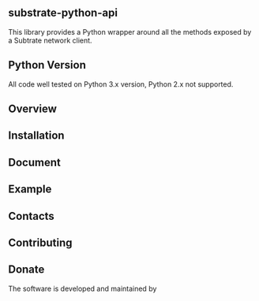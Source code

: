 ## substrate-python-api


This library provides a Python wrapper around all the methods exposed by a Subtrate network client.

## Python Version
All code well tested on Python 3.x version, Python 2.x not supported.

## Overview 

## Installation

## Document

## Example

## Contacts

## Contributing

## Donate
The software is developed and maintained by 

